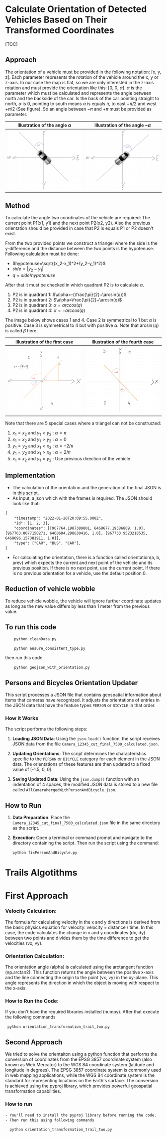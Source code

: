 # Calculate Orientation of Detected Vehicles Based on Their Transformed Coordinates

[TOC]

## Approach

The orientation of a vehicle must be provided in the following notation: [x, y, z]. Each parameter represents the rotation of the vehicle around the x, y or z-axis. In our case the map is flat, so we are only interested in the z-axis rotation and must provide the orientation like this: [0, 0, $`\alpha`$]. $`\alpha`$ is the parameter which must be calculated and represents the angle between north and the backside of the car. Is the back of the car pointing straight to north, $`\alpha`$ is 0, pointing to south means $`\alpha`$ is equals $`\pi`$, to east $`-\pi/2`$ and west $`+\pi/2`$ (See figure). So an angle between $`-\pi`$ and $`+\pi`$ must be provided as parameter.

|                Illustration of the angle $`\alpha`$                |                  Illustration of the angle $`-\alpha`$                   |
| :----------------------------------------------------------------: | :----------------------------------------------------------------------: |
| ![Illustration of the angle $\alpha$ ](img/orientation_alpha.jpeg) | ![Illustration of the angle -$\alpha$](img/orientation_minus_alpha.jpeg) |

## Method

To calculate the angle two coordinates of the vehicle are required: The current point P1(x1, y1) and the next point P2(x2, y2). Also the previous orientation should be provided in case that P2 is equals P1 or P2 doesn't exist.

From the two provided points we construct a triangel where the side is the y-difference and the distance between the two points is the hypotenuse. Following calculation must be done:

- $`hypotenuse=\sqrt{(x_2-x_1)^2+(y_2-y_1)^2}`$
- $`side=|y_2-y_1|`$
- $`q=side/hypotenuse`$

After that it must be checked in which quadrant P2 is to calculate $`\alpha`$.

1. P2 is in quadrant 1: $`\alpha=-(\frac{\pi}{2}+\arcsin(q))`$
2. P2 is in quadrant 2: $`\alpha=\frac{\pi}{2}+\arcsin(q)`$
3. P2 is in quadrant 3: $`\alpha=arccos(q)`$
4. P2 is in quadrant 4: $`\alpha=-arccos(q)`$

The image below shows cases 1 and 4. Case 2 is symmetrical to 1 but $`\alpha`$ is positive. Case 3 is symmetrical to 4 but with positive $`\alpha`$. Note that $`\arcsin(q)`$ is called $`\beta`$ here.

|                       Illustration of the first case                        |                       Illustration of the fourth case                       |
| :-------------------------------------------------------------------------: | :-------------------------------------------------------------------------: |
| ![Illustration of the first case ](img/orientation_calculation_case_1.jpeg) | ![Illustration of the fourth case](img/orientation_calculation_case_4.jpeg) |

Note that there are 5 special cases where a triangel can not be constructed:

1. $`x_1=x_2`$ and $`y_1<y_2`$ : $`\alpha=\pi`$
2. $`x_1=x_2`$ and $`y_1>y_2`$ : $`\alpha=0`$
3. $`y_1=y_2`$ and $`x_1<x_2`$ : $`\alpha=-2/\pi`$
4. $`y_1=y_2`$ and $`x_1>x_2`$ : $`\alpha=2/\pi`$
5. $`x_1=x_2`$ and $`y_1=y_2`$ : Use previous direction of the vehicle

## Implementation

- The calculation of the orientation and the generation of the final JSON is in [this script](/calc_orientation/geojson_with_orientation.py).
- As input, a json which with the frames is required. The JSON should look like that:

```
{
    "timestamp": "2022-01-20T20:09:55.000Z",
    "id": [1, 2, 3],
    "coordinates": [[967764.1987389801, 6468677.19386809, 1.0], [967763.8077150271, 6468694.298630416, 1.0], [967733.9523218535, 6468696.157381911, 1.0]],
    "type": ["CAR", "BUS", "CAR"],
}
```

- For calculating the orientation, there is a function called orientation(a, b, prev) which expects the current and next point of the vehicle and its previous position. If there is no next point, use the current point. If there is no previous orientation for a vehicle, use the default position 0.

## Reduction of vehicle wobble

To reduce vehicle wobble, the vehicle will ignore further coordinate updates as long as the new value differs by less than 1 meter from the previous value.

## To run this code

```
    python cleanData.py
```

```
    python ensure_consistent_type.py
```

then run this code

```
    python geojson_with_orientation.py
```

## Persons and Bicycles Orientation Updater

This script processes a JSON file that contains geospatial information about items that cameras have recognized. It adjusts the orientations of entries in the JSON data that have the feature types `PERSON` or `BICYCLE` in that order.

### How It Works

The script performs the following steps:

1. **Loading JSON Data**: Using the `json.load()` function, the script receives JSON data from the file `Camera_12345_cut_final_7500_calculated.json`.

2. **Updating Orientations**: The script determines the characteristics specific to the `PERSON` or `BICYCLE` category for each element in the JSON data. The orientations of these features are then updated to a fixed value of [-1.5, 0, 0].

3. **Saving Updated Data**: Using the `json.dump()` function with an indentation of 4 spaces, the modified JSON data is stored to a new file called `AllCameraMergedWithPersonAndBicycle.json`.


## How to Run

1. **Data Preparation**: Place the `Camera_12345_cut_final_7500_calculated.json` file in the same directory as the script.

2. **Execution**: Open a terminal or command prompt and navigate to the directory containing the script. Then run the script using the command:

   ```bash
   python fixPersonAndBicycle.py
   ```


# Trails Algotithms


# First Approach 

### Velocity Calculation:

The formula for calculating velocity in the x and y directions is derived from the basic physics equation for velocity: velocity = distance / time.
In this case, the code calculates the change in x and y coordinates (dx, dy) between two points and divides them by the time difference to get the velocities (vx, vy).

### Orientation Calculation:

The orientation angle (alpha) is calculated using the arctangent function (np.arctan2). This function returns the angle between the positive x-axis and the line connecting the origin to the point (vx, vy) in the xy-plane.
This angle represents the direction in which the object is moving with respect to the x-axis.



### How to Run the Code:

If you don't have the required libraries installed (numpy).
After that execute the following commands
   ```
    python orientation_transformation_trail_two.py
   ```



## Second Approach

We tried to solve the orientaiton using a python function that performs the conversion of coordinates from the EPSG 3857 coordinate system (also known as Web Mercator) to the WGS 84 coordinate system (latitude and longitude in degrees). The EPSG 3857 coordinate system is commonly used in web mapping applications, while the WGS 84 coordinate system is the standard for representing locations on the Earth's surface.
The conversion is achieved using the pyproj library, which provides powerful geospatial transformation capabilities.


### How to run 
    - You'll need to install the pyproj library before running the code. 
    - Then run this using following commands
   ```
     python orientation_transformation_trail_two.py
   ```
